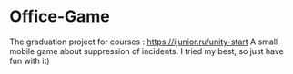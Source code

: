 # Office-Game
The graduation project for courses : https://ijunior.ru/unity-start
A small mobile game about suppression of incidents. I tried my best, so just have fun with it)
